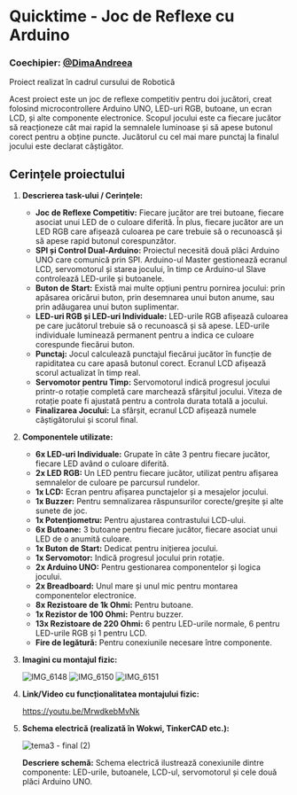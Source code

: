 # Quicktime - Joc de Reflexe cu Arduino

### Coechipier: [@DimaAndreea](https://github.com/DimaAndreea/Robotica)

Proiect realizat în cadrul cursului de Robotică

Acest proiect este un joc de reflexe competitiv pentru doi jucători, creat folosind microcontrollere Arduino UNO, LED-uri RGB, butoane, un ecran LCD, și alte componente electronice. Scopul jocului este ca fiecare jucător să reacționeze cât mai rapid la semnalele luminoase și să apese butonul corect pentru a obține puncte. Jucătorul cu cel mai mare punctaj la finalul jocului este declarat câștigător.

## Cerințele proiectului

1. **Descrierea task-ului / Cerințele:**  
   - **Joc de Reflexe Competitiv:** Fiecare jucător are trei butoane, fiecare asociat unui LED de o culoare diferită. În plus, fiecare jucător are un LED RGB care afișează culoarea pe care trebuie să o recunoască și să apese rapid butonul corespunzător.
   - **SPI și Control Dual-Arduino:** Proiectul necesită două plăci Arduino UNO care comunică prin SPI. Arduino-ul Master gestionează ecranul LCD, servomotorul și starea jocului, în timp ce Arduino-ul Slave controlează LED-urile și butoanele.
   - **Buton de Start:** Există mai multe opțiuni pentru pornirea jocului: prin apăsarea oricărui buton, prin desemnarea unui buton anume, sau prin adăugarea unui buton suplimentar.
   - **LED-uri RGB și LED-uri Individuale:** LED-urile RGB afișează culoarea pe care jucătorul trebuie să o recunoască și să apese. LED-urile individuale luminează permanent pentru a indica ce culoare corespunde fiecărui buton.
   - **Punctaj:** Jocul calculează punctajul fiecărui jucător în funcție de rapiditatea cu care apasă butonul corect. Ecranul LCD afișează scorul actualizat în timp real.
   - **Servomotor pentru Timp:** Servomotorul indică progresul jocului printr-o rotație completă care marchează sfârșitul jocului. Viteza de rotație poate fi ajustată pentru a controla durata totală a jocului.
   - **Finalizarea Jocului:** La sfârșit, ecranul LCD afișează numele câștigătorului și scorul final.

2. **Componentele utilizate:**
   - **6x LED-uri Individuale:** Grupate în câte 3 pentru fiecare jucător, fiecare LED având o culoare diferită.
   - **2x LED RGB:** Un LED pentru fiecare jucător, utilizat pentru afișarea semnalelor de culoare pe parcursul rundelor.
   - **1x LCD:** Ecran pentru afișarea punctajelor și a mesajelor jocului.
   - **1x Buzzer:** Pentru semnalizarea răspunsurilor corecte/greșite și alte sunete de joc.
   - **1x Potențiometru:** Pentru ajustarea contrastului LCD-ului.
   - **6x Butoane:** 3 butoane pentru fiecare jucător, fiecare asociat unui LED de o anumită culoare.
   - **1x Buton de Start:** Dedicat pentru inițierea jocului.
   - **1x Servomotor:** Indică progresul jocului prin rotație.
   - **2x Arduino UNO:** Pentru gestionarea componentelor și logica jocului.
   - **2x Breadboard:** Unul mare și unul mic pentru montarea componentelor electronice.
   - **8x Rezistoare de 1k Ohmi:** Pentru butoane.
   - **1x Rezistor de 100 Ohmi:** Pentru buzzer.
   - **13x Rezistoare de 220 Ohmi:** 6 pentru LED-urile normale, 6 pentru LED-urile RGB și 1 pentru LCD.
   - **Fire de legătură:** Pentru conexiunile necesare între componente.


3. **Imagini cu montajul fizic:**  

   ![IMG_6148](https://github.com/user-attachments/assets/cb70eb5f-7006-46d8-bcb9-5771cbc899f4)
   ![IMG_6150](https://github.com/user-attachments/assets/5cc997ee-794d-47c0-ae01-136c27cfb044)
   ![IMG_6151](https://github.com/user-attachments/assets/7028391f-752e-42de-934b-5fc1a6c9e0fc)
   
5. **Link/Video cu funcționalitatea montajului fizic:**  

   https://youtu.be/MrwdkebMvNk

6. **Schema electrică (realizată în Wokwi, TinkerCAD etc.):**  

   ![tema3 - final (2)](https://github.com/user-attachments/assets/1dc17c8c-db75-4282-8fa3-67128b410de8)

   **Descriere schemă:** Schema electrică ilustrează conexiunile dintre componente: LED-urile, butoanele, LCD-ul, servomotorul și cele două plăci Arduino UNO.


